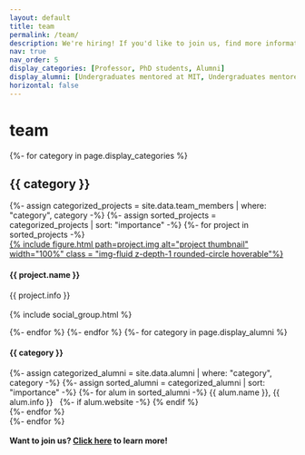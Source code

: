 ```yaml
---
layout: default
title: team
permalink: /team/
description: We're hiring! If you'd like to join us, find more information at pages
nav: true
nav_order: 5
display_categories: [Professor, PhD students, Alumni]
display_alumni: [Undergraduates mentored at MIT, Undergraduates mentored at UC Berkeley]
horizontal: false
---
```


<!-- pages/group.md -->
<!-- Display projects without categories -->
<h1 class="post-title">team </h1>
<div class="projects">
  {%- for category in page.display_categories %}
  <h2 class="category">{{ category }}</h2>
  {%- assign categorized_projects = site.data.team_members | where: "category", category -%}
  {%- assign sorted_projects = categorized_projects | sort: "importance" -%}
  <!-- Generate cards for each project -->
    {%- for project in sorted_projects -%}
	<div class="container">
	  <div class="row g-0">
		  <div class ="col-sm-4">
			<a href="{{ project.redirect }}">
            {% include figure.html path=project.img alt="project thumbnail" width="100%" class = "img-fluid z-depth-1 rounded-circle hoverable"%}</a></div>
	          <div class ="col-sm-7">
                <h4>{{ project.name }}</h4>
			    <p>{{ project.info }}<br><br>
                  {% include social_group.html %}
			</p>
	        </div>
		</div>
	</div>
    {%- endfor %}
	{%- endfor %}
	{%- for category in page.display_alumni %}
	<h4>{{ category }}</h4>
	<div>
	{%- assign categorized_alumni = site.data.alumni | where: "category", category -%}
	{%- assign sorted_alumni = categorized_alumni | sort: "importance" -%}
	{%- for alum in sorted_alumni -%}
	{{ alum.name }}, {{ alum.info }} &nbsp;
	{%- if alum.website -%}
            <a href="{{ alum.website }}" title="website"><i class="fas fa-home"></i></a>
            {% endif %} <br>
	{%- endfor %}
    </div>
	{%- endfor %}
<div class="projects">
<br>
<strong>Want to join us? <a href='/join'>Click here</a> to learn more!</strong>
